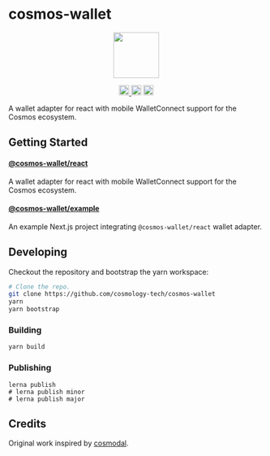 # cosmos-wallet

<p align="center" width="100%">
    <img height="90" src="https://user-images.githubusercontent.com/545047/184277736-69fef40f-1991-4c0e-b979-da125cf7fd8f.svg" />
</p>

<p align="center" width="100%">
  <a href="https://github.com/cosmology-tech/cosmos-wallet/actions/workflows/run-tests.yml">
    <img height="20" src="https://github.com/cosmology-tech/cosmos-wallet/actions/workflows/run-tests.yml/badge.svg" />
  </a>
   <a href="https://github.com/cosmology-tech/cosmos-wallet/blob/main/packages/core/LICENSE"><img height="20" src="https://img.shields.io/badge/license-BSD%203--Clause%20Clear-blue.svg"></a>
   <a href="https://www.npmjs.com/package/@cosmos-wallet/core"><img height="20" src="https://img.shields.io/github/package-json/v/cosmology-tech/cosmos-wallet?filename=packages%2Fcore%2Fpackage.json"></a>
</p>

A wallet adapter for react with mobile WalletConnect support for the Cosmos
ecosystem.

## Getting Started

#### [@cosmos-wallet/react](packages/react/README.md)

A wallet adapter for react with mobile WalletConnect support for the Cosmos ecosystem.

#### [@cosmos-wallet/example](packages/example/README.md)

An example Next.js project integrating `@cosmos-wallet/react` wallet adapter.

## Developing

Checkout the repository and bootstrap the yarn workspace:

```sh
# Clone the repo.
git clone https://github.com/cosmology-tech/cosmos-wallet
yarn
yarn bootstrap
```

### Building

```sh
yarn build
```
### Publishing

```
lerna publish
# lerna publish minor
# lerna publish major
```
## Credits

Original work inspired by [cosmodal](https://github.com/chainapsis/cosmodal).
